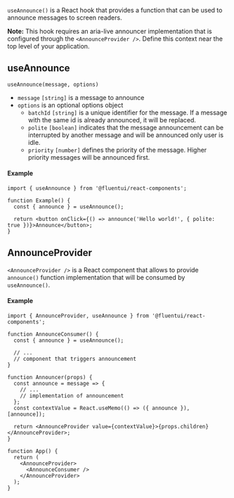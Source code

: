 `useAnnounce()` is a React hook that provides a function that can be used to announce messages to screen readers.

**Note:** This hook requires an aria-live announcer implementation that is configured through the `<AnnounceProvider />`. Define this context near the top level of your application.

## useAnnounce

`useAnnounce(message, options)`

- `message` `[string]` is a message to announce
- `options` is an optional options object
  - `batchId` `[string]` is a unique identifier for the message. If a message with the same id is already announced, it will be replaced.
  - `polite` `[boolean]` indicates that the message announcement can be interrupted by another message and will be announced only user is idle.
  - `priority` `[number]` defines the priority of the message. Higher priority messages will be announced first.

#### Example

```tsx
import { useAnnounce } from '@fluentui/react-components';

function Example() {
  const { announce } = useAnnounce();

  return <button onClick={() => announce('Hello world!', { polite: true })}>Announce</button>;
}
```

## AnnounceProvider

`<AnnounceProvider />` is a React component that allows to provide `announce()` function implementation that will be consumed by `useAnnounce()`.

#### Example

```tsx
import { AnnounceProvider, useAnnounce } from '@fluentui/react-components';

function AnnounceConsumer() {
  const { announce } = useAnnounce();

  // ...
  // component that triggers announcement
}

function Announcer(props) {
  const announce = message => {
    // ...
    // implementation of announcement
  };
  const contextValue = React.useMemo(() => ({ announce }), [announce]);

  return <AnnounceProvider value={contextValue}>{props.children}</AnnounceProvider>;
}

function App() {
  return (
    <AnnounceProvider>
      <AnnounceConsumer />
    </AnnounceProvider>
  );
}
```
